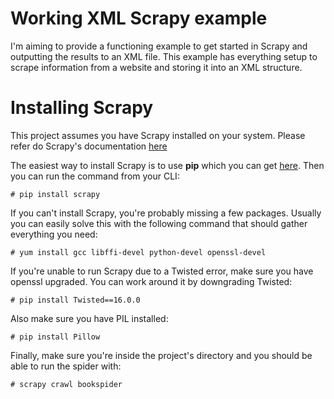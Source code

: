 # Working XML Scrapy example
I'm aiming to provide a functioning example to get started in Scrapy and outputting the results to an XML file. This example has everything setup to scrape information from a website and storing it into an XML structure.

# Installing Scrapy
This project assumes you have Scrapy installed on your system. Please refer do Scrapy's documentation [here](https://doc.scrapy.org/en/latest/ "Scrapy's documentation website")

The easiest way to install Scrapy is to use **pip** which you can get [here](https://pip.pypa.io/en/stable/installing/ "pip's website").
Then you can run the command from your CLI:
```
# pip install scrapy
```

If you can't install Scrapy, you're probably missing a few packages. Usually you can easily solve this with the following command that should gather everything you need:
```
# yum install gcc libffi-devel python-devel openssl-devel
```

If you're unable to run Scrapy due to a Twisted error, make sure you have openssl upgraded. You can work around it by downgrading Twisted:
```
# pip install Twisted==16.0.0
```

Also make sure you have PIL installed:
```
# pip install Pillow
```

Finally, make sure you're inside the project's directory and you should be able to run the spider with:
```
# scrapy crawl bookspider
```
